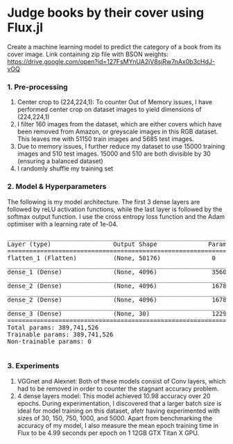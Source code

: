# Judge books by their cover using Flux.jl
Create a machine learning model to predict the category of a book from its cover image. Link containing zip file with BSON weights: https://drive.google.com/open?id=127FsMYnUA2jV8sjRw7nAx0b3cHdJ-vOQ


### 1. Pre-processing
1. Center crop to (224,224,1): To counter Out of Memory issues, I have performed center crop on dataset images to yield dimensions of (224,224,1)
2. I filter 160 images from the dataset, which are either covers which have been removed from Amazon, or greyscale images in this RGB dataset. This leaves me with 51150 train images and 5685 test images.
3. Due to memory issues, I further reduce my dataset to use 15000 training images and 510 test images. 15000 and 510 are both divisible by 30 (ensuring a balanced dataset)
4. I randomly shuffle my training set


### 2. Model & Hyperparameters
The following is my model architecture. The first 3 dense layers are followed by reLU activation functions, while the last layer is followed by the softmax output function. I use the cross entropy loss function and the Adam optimiser with a learning rate of 1e-04.
<pre>
_________________________________________________________________
Layer (type)                 Output Shape              Param #
=================================================================
flatten_1 (Flatten)          (None, 50176)              0
_________________________________________________________________
dense_1 (Dense)              (None, 4096)               356055992
_________________________________________________________________
dense_2 (Dense)              (None, 4096)               16781312
_________________________________________________________________
dense_2 (Dense)              (None, 4096)               16781312 
_________________________________________________________________
dense_3 (Dense)              (None, 30)                 122910 
=================================================================
Total params: 389,741,526
Trainable params: 389,741,526
Non-trainable params: 0
_________________________________________________________________
</pre>


### 3. Experiments
1. VGGnet and Alexnet: Both of these models consist of Conv layers, which had to be removed in order to counter the stagnant accuracy problem.
2. 4 dense layers model: This model achieved 10.98 accuracy over 20 epochs. During experimentation, I discovered that a larger batch size is ideal for model training on this dataset, afetr having experimented with sizes of 30, 150, 750, 1000,  and 5000. Apart from benchmarking the accuracy of my model, I also measure the mean epoch training time in Flux to be 4.99 seconds per epoch on 1 12GB GTX Titan X GPU.


